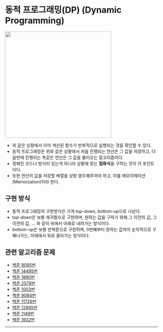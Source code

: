 # 동적 프로그래밍(DP) (Dynamic Programming)
<img src="https://media.vlpt.us/images/chelsea/post/627c053e-8a71-48e7-b0b2-7b8d327963a2/%E1%84%8C%E1%85%A2%E1%84%80%E1%85%B1%E1%84%91%E1%85%B5%E1%84%87%E1%85%A9.gif" width="350"/>

- 위 같은 상황에서 이미 계산된 함수가 반복적으로 실행되는 것을 확인할 수 있다.
- 동적 프로그래밍은 위와 같은 상황에서 처음 진행되는 연산은 그 값을 저장하고, 다음번에 진행되는 똑같은 연산은 그 값을 불러오는 알고리즘이다.
- 정해진 코드나 방식이 있는게 아니라 상황에 맞는 <b>점화식</b>을 구하는 것이 키 포인트이다.
- 또한 연산의 값을 저장할 배열을 상항 염두해주어야 하고, 이를 메모이제이션(Memoization)이라 한다.

## 구현 방식
- 동적 프로그래밍의 구현방식은 크게 top-down, bottom-up으로 나뉜다.<br/>
- top-down은 보통 재귀함수로 구현하며, 원하는 값을 구하기 위해 그 이전의 값, 그 이전의 값, ... 와 같이 위에서 아래로 내려가는 방식이다.<br/>
- bottom-up은 보통 반복문으로 구현하며, 0번쨰부터 원하는 값까지 순차적으로 구해나가는, 아래에서 위로 올라가는 방식이다.

## 관련 알고리즘 문제
- [백준 9095번](https://www.acmicpc.net/problem/9095)
- [백준 14495번](https://www.acmicpc.net/problem/14495)
- [백준 1890번](https://www.acmicpc.net/problem/1890)
- [백준 2579번](https://www.acmicpc.net/problem/2579)
- [백준 1003번](https://www.acmicpc.net/problem/1003)
- [백준 9084번](https://www.acmicpc.net/problem/9084)
- [백준 11726번](https://www.acmicpc.net/problem/11726)
- [백준 12865번](https://www.acmicpc.net/problem/12865)
- [백준 1149번](https://www.acmicpc.net/problem/1149)
- [백준 1932번](https://www.acmicpc.net/problem/1932)
---
